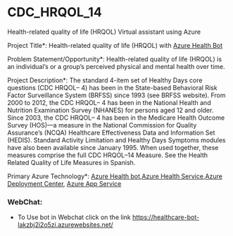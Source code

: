 # CDC_HRQOL_14
Health-related quality of life (HRQOL) Virtual assistant using Azure

Project Title*: Health-related quality of life (HRQOL) with [Azure Health Bot](https://docs.microsoft.com/en-us/azure/health-bot/overview)

Problem Statement/Opportunity*: Health-related quality of life (HRQOL) is an individual’s or a group’s perceived physical and mental health over time.

Project Description*: The standard 4-item set of Healthy Days core questions (CDC HRQOL– 4) has been in the State-based Behavioral Risk Factor Surveillance System (BRFSS) since 1993 (see BRFSS website). From 2000 to 2012, the CDC HRQOL– 4 has been in the National Health and Nutrition Examination Survey (NHANES) for persons aged 12 and older. Since 2003, the CDC HRQOL– 4 has been in the Medicare Health Outcome Survey (HOS)—a measure in the National Commission for Quality Assurance’s (NCQA) Healthcare Effectiveness Data and Information Set (HEDIS). Standard Activity Limitation and Healthy Days Symptoms modules have also been available since January 1995. When used together, these measures comprise the full CDC HRQOL–14 Measure. See the Health Related Quality of Life Measures in Spanish.

Primary Azure Technology*: [Azure Health bot](https://azure.microsoft.com/en-us/services/bot-services/health-bot/#overview),[Azure Health Service](https://azure.microsoft.com/en-in/features/service-health/),[Azure Deployment Center](https://docs.microsoft.com/en-us/azure/app-service/deploy-continuous-deployment?tabs=github), [Azure App Service](https://azure.microsoft.com/en-in/services/app-service/)
 
### WebChat:
- To Use bot in Webchat click on the link https://healthcare-bot-lakzbj2i2o5zi.azurewebsites.net/

